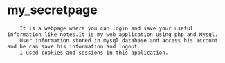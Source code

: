 # my_secretpage
        It is a webpage where you can login and save your useful information like notes.It is my web application using php and Mysql.
        User information stored in mysql database and access his account and he can save his information and logout.
        I used cookies and sessions in this application.
